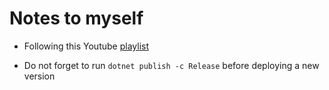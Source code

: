 # Notes to myself
    
- Following this Youtube [playlist](https://www.youtube.com/watch?list=PLdo4fOcmZ0oUvXP_Pt2zOgk8dTWagGs_P&time_continue=1&v=vmnvOITMoIg)
    
- Do not forget to run ```dotnet publish -c Release``` before deploying a new version 
